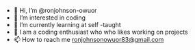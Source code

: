 - 👋 Hi, I’m @ronjohnson-owuor
- 👀 I’m interested in coding
- 🌱 I’m currently learning at self -taught
- 💞️ I am a coding enthusiast who  who likes working on projects
- 📫 How to reach me ronjohnsonowuor83@gmail.com


<!---
ronjohnson-owuor/ronjohnson-owuor is a ✨ special ✨ repository because its `README.md` (this file) appears on your GitHub profile.
You can click the Preview link to take a look at your changes.
--->
